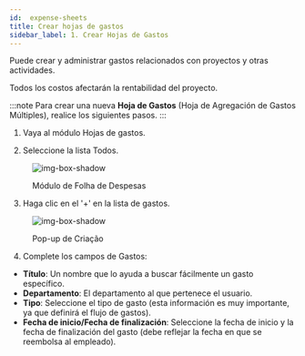 ```yaml
---
id:  expense-sheets
title: Crear hojas de gastos
sidebar_label: 1. Crear Hojas de Gastos
---
```


Puede crear y administrar gastos relacionados con proyectos y otras actividades.

Todos los costos afectarán la rentabilidad del proyecto.

:::note 
Para crear una nueva **Hoja de Gastos** (Hoja de Agregación de Gastos Múltiples), realice los siguientes pasos.
:::

1. Vaya al módulo Hojas de gastos.

2. Seleccione la lista Todos.

<figure>

![img-box-shadow](/img/university/expenses/university-expense-sheets-1.png)
<figcaption>Módulo de Folha de Despesas</figcaption>
</figure>

3. Haga clic en el '+' en la lista de gastos.

<figure>

![img-box-shadow](/img/university/expenses/university-expense-sheets-2-creation.png)
<figcaption>Pop-up de Criação</figcaption>
</figure>

4. Complete los campos de Gastos:

- **Título**: Un nombre que lo ayuda a buscar fácilmente un gasto específico.
- **Departamento**: El departamento al que pertenece el usuario.
- **Tipo**: Seleccione el tipo de gasto (esta información es muy importante, ya que definirá el flujo de gastos).
- **Fecha de inicio/Fecha de finalización**: Seleccione la fecha de inicio y la fecha de finalización del gasto (debe reflejar la fecha en que se reembolsa al empleado).


